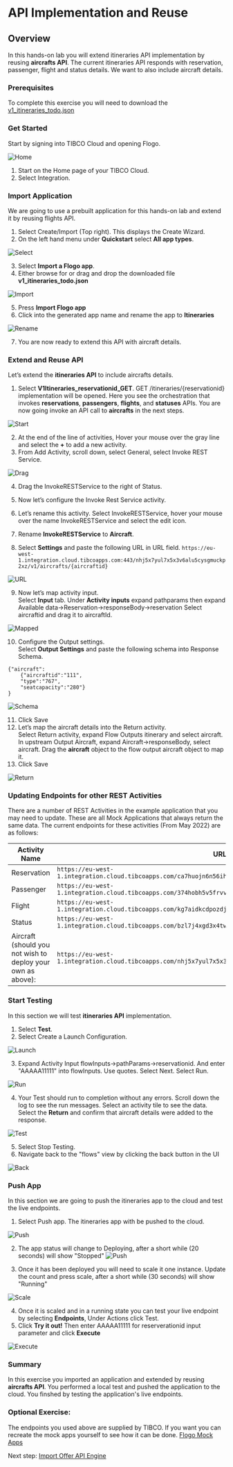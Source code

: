 # API Implementation and Reuse

## Overview
In this hands-on lab you will extend itineraries API implementation by reusing **aircrafts API**.  The current itineraries API responds with reservation, passenger, flight and status details.  We want to also include aircraft details.  

### Prerequisites
 To complete this exercise you will need to download the [v1_itineraries_todo.json](https://raw.githubusercontent.com/TIBCOUK/Keys2Cloud/master/project/apispecs/TCI/Itineraries_lab/v1_itineraries_todo.json) 

### Get Started

Start by signing into TIBCO Cloud and opening Flogo.

![Home](images/API1.png "Home")
1)	Start on the Home page of your TIBCO Cloud.
2)	Select Integration.

### Import Application
 
We are going to use a prebuilt application for this hands-on lab and extend it by reusing flights API. 

1)	Select Create/Import (Top right). This displays the Create Wizard.
2)	On the left hand menu under **Quickstart** select **All app types**.

![Select](images/API2.png "Select")

3)	Select **Import a Flogo app**.
4)	Either browse for or drag and drop the downloaded file **v1_itineraries_todo.json**

![Import](images/API3.png "Import")

5)	Press **Import Flogo app**
6)  Click into the generated app name and rename the app to **Itineraries**

![Rename](images/API4.png "Rename")

7)	You are now ready to extend this API with aircraft details.
  
### Extend and Reuse API

Let’s extend the **itineraries API** to include aircrafts details.

1)	Select **V1Itineraries_reservationid_GET**.  GET /itineraries/{reservationid} implementation will be opened.  Here you see the orchestration that invokes **reservations**, **passengers**, **flights**, and **statuses** APIs.  You are now going invoke an API call to **aircrafts** in the next steps.

![Start](images/API5.png "Start")

2)	At the end of the line of activities, Hover your mouse over the gray line and select the **+** to add a new activity.
3)	From Add Activity, scroll down, select General, select Invoke REST Service. 

![Drag](images/API6.png "Drag")

4)	Drag the InvokeRESTService to the right of Status.
5)	Now let’s configure the Invoke Rest Service activity.  
6)	Let’s rename this activity.  Select InvokeRESTService, hover your mouse over the name InvokeRESTService and select the edit icon.  
7)	Rename **InvokeRESTService** to **Aircraft**.

8)  Select **Settings** and paste the following URL in URL field.
  `https://eu-west-1.integration.cloud.tibcoapps.com:443/nhj5x7yul7x5x3v6alu5cysgmuckp2xz/v1/aircrafts/{aircraftid}`

![URL](images/API7.png "URL")

9)  Now let’s map activity input.  
Select **Input** tab. 
Under **Activity inputs** expand pathparams then expand Available data->Reservation->responseBody->reservation
Select aircraftid and drag it to aircraftId.

![Mapped](images/API8.png "Mapped")

10) Configure the Output settings.  
Select **Output Settings** and paste the following schema into Response Schema.
```
{"aircraft":
    {"aircraftid":"111",
    "type":"767",
    "seatcapacity":"280"}
}
```

![Schema](images/API9.png "Schema")

11) Click Save
12) Let’s map the aircraft details into the Return activity.  
Select Return activity, expand Flow Outputs itinerary and select aircraft.  
In upstream Output Aircraft, expand Aircraft->responseBody, select aircraft. 
Drag the **aircraft** object to the flow output aircraft object to map it.
13) Click Save

![Return](images/API10.png "Return")

### Updating Endpoints for other REST Activities
There are a number of REST Activities in the example application that you may need to update. These are all Mock Applications that always return the same data. The current endpoints for these activities (From May 2022) are as follows:

| Activity Name |	URL Value |
| ----------- | ------------- |
|Reservation | `https://eu-west-1.integration.cloud.tibcoapps.com/ca7huojn6n56ihyqqy3ue5ylu4sxaoiy/v1/reservations/{reservationid}` |
|Passenger | `https://eu-west-1.integration.cloud.tibcoapps.com/374hobh5v5frvvpdiuzljyxjncqmurbh/v1/passengers/{passengerid}`
|Flight | `https://eu-west-1.integration.cloud.tibcoapps.com/kg7aidkcdpozdjphaclcr2w6rmtsjrhm/v1/flights/{flightid}`
|Status | `https://eu-west-1.integration.cloud.tibcoapps.com/bzl7j4xgd3x4twq73zmwwwqxr27mhb4k/v1/statuses/{flightid}`
|Aircraft (should you not wish to deploy your own as above):| `https://eu-west-1.integration.cloud.tibcoapps.com/nhj5x7yul7x5x3v6alu5cysgmuckp2xz/v1/aircrafts/{aircraftid}` |

  
### Start Testing

In this section we will test **itineraries API** implementation.

1)	Select **Test**.
2)	Select Create a Launch Configuration.

![Launch](images/API11.png "Launch")

3)	Expand Activity Input flowInputs->pathParams->reservationid.  And enter "AAAAA11111" into flowInputs.  Use quotes.  Select Next. Select Run.

![Run](images/API12.png "run")

4)	Your Test should run to completion without any errors.  Scroll down the log to see the run messages. Select an activity tile to see the data. Select the **Return** and confirm that aircraft details were added to the response.

![Test](images/API13.png "Test")

5)	Select Stop Testing. 
6)  Navigate back to the "flows" view by clicking the back button in the UI

![Back](images/API14.png "Back")

### Push App

In this section we are going to push the itineraries app to the cloud and test the live endpoints.

1)	Select Push app. The itineraries app with be pushed to the cloud.

![Push](images/API15.png "Push")

2)  The app status will change to Deploying, after a short while (20 seconds) will show "Stopped"
![Push](images/API15a.png "Push")

3)	 Once it has been deployed you will need to scale it one instance. Update the count and press scale, after a short while (30 seconds) will show "Running"

![Scale](images/API16.png "Scale")

4)	Once it is scaled and in a running state you can test your live endpoint by selecting **Endpoints**, Under Actions click Test.
5)	Click **Try it out!** Then enter AAAAA11111 for reserverationid input parameter and click **Execute**

![Execute](images/API17.png "Execute")

### Summary
In this exercise you imported an application and extended by reusing **aircrafts API**.  You performed a local test and pushed the application to the cloud.  You finshed by testing the application's live endpoints.

### Optional Exercise:
The endpoints you used above are supplied by TIBCO. If you want you can recreate the mock apps yourself to see how it can be done. [Flogo Mock Apps](4.FlogoMock.md)


Next step: [Import Offer API Engine](3.TCE.md)
